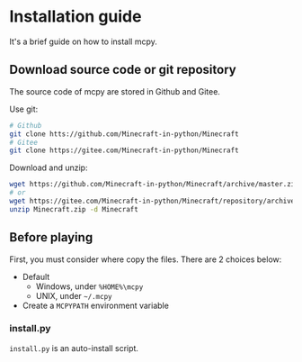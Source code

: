 # Installation guide
It's a brief guide on how to install mcpy.

## Download source code or git repository
The source code of mcpy are stored in Github and Gitee.

Use git:
```bash
# Github
git clone htts://github.com/Minecraft-in-python/Minecraft
# Gitee
git clone https://gitee.com/Minecraft-in-python/Minecraft
```

Download and unzip:
```bash
wget https://github.com/Minecraft-in-python/Minecraft/archive/master.zip -O Minecraft.zip
# or
wget https://gitee.com/Minecraft-in-python/Minecraft/repository/archive/master.zip -O Minecraft.zip
unzip Minecraft.zip -d Minecraft
```

## Before playing
First, you must consider where copy the files. There are 2 choices below:

- Default
	- Windows, under `%HOME%\mcpy`
	- UNIX, under `~/.mcpy`
- Create a `MCPYPATH` environment variable

### install.py
`install.py` is an auto-install script.
